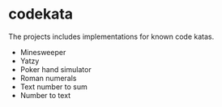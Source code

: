 # codekata

The projects includes implementations for known code katas.

- Minesweeper
- Yatzy
- Poker hand simulator
- Roman numerals
- Text number to sum
- Number to text
